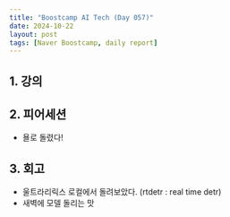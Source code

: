 ```yaml
---
title: "Boostcamp AI Tech (Day 057)"
date: 2024-10-22
layout: post
tags: [Naver Boostcamp, daily report]
---
```

## 1. 강의

## 2. 피어세션
- 욜로 돌렸다!

## 3. 회고
- 울트라리릭스 로컬에서 돌려보았다. (rtdetr : real time detr)
- 새벽에 모델 돌리는 맛